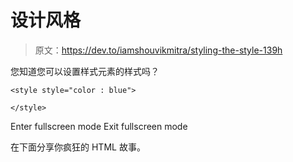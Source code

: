 # 设计风格

> 原文：<https://dev.to/iamshouvikmitra/styling-the-style-139h>

您知道您可以设置样式元素的样式吗？

```
<style style="color : blue"> 

</style> 
```

Enter fullscreen mode Exit fullscreen mode

在下面分享你疯狂的 HTML 故事。